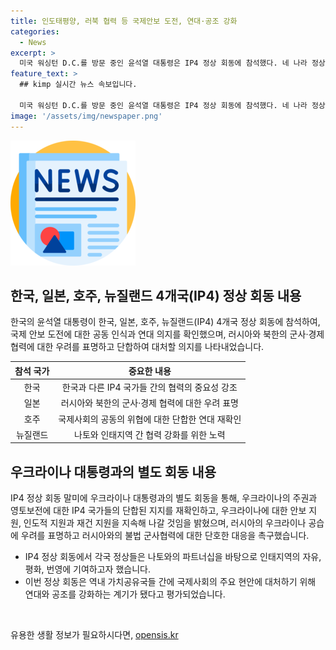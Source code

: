 ```yaml
---
title: 인도태평양, 러북 협력 등 국제안보 도전, 연대·공조 강화
categories:
  - News
excerpt: >
  미국 워싱턴 D.C.를 방문 중인 윤석열 대통령은 IP4 정상 회동에 참석했다. 네 나라 정상은 한국, 일본, 호주, 뉴질랜드 간의 긴밀한 협력을 확인하고, 러시아와 북한의 군사 협력에 우려를 표명했다. 또한, 나토와 인태지역 간의 협력을 강화하기로 하였으며, 우크라이나 대통령과의 별도 회동에서는 우크라이나의 노력과 IP4 국가들의 지지를 확인하고 러시아의 불법 군사협력에 대응해야 한다고 강조했다. 해당 정상 회동은 역내 협력을 강화하는 계기가 되었다.
feature_text: >
  ## kimp 실시간 뉴스 속보입니다.

  미국 워싱턴 D.C.를 방문 중인 윤석열 대통령은 IP4 정상 회동에 참석했다. 네 나라 정상은 한국, 일본, 호주, 뉴질랜드 간의 긴밀한 협력을 확인하고, 러시아와 북한의 군사 협력에 우려를 표명했다. 또한, 나토와 인태지역 간의 협력을 강화하기로 하였으며, 우크라이나 대통령과의 별도 회동에서는 우크라이나의 노력과 IP4 국가들의 지지를 확인하고 러시아의 불법 군사협력에 대응해야 한다고 강조했다. 해당 정상 회동은 역내 협력을 강화하는 계기가 되었다.
image: '/assets/img/newspaper.png'
---
```


<p><img src="/assets/img/newspaper.png" alt="kimplant 속보" /></p>

<h2 data-ke-size="size26">한국, 일본, 호주, 뉴질랜드 4개국(IP4) 정상 회동 내용</h2>

<p data-ke-size="size16">한국의 윤석열 대통령이 한국, 일본, 호주, 뉴질랜드(IP4) 4개국 정상 회동에 참석하여, 국제 안보 도전에 대한 공동 인식과 연대 의지를 확인했으며, 러시아와 북한의 군사·경제 협력에 대한 우려를 표명하고 단합하여 대처할 의지를 나타내었습니다.</p>

<table>
    <thead>
        <tr>
            <th>참석 국가</th>
            <th>중요한 내용</th>
        </tr>
    </thead>
    <tbody>
        <tr>
            <td style="text-align: center;">한국</td>
            <td style="text-align: center;">한국과 다른 IP4 국가들 간의 협력의 중요성 강조</td>
        </tr>
        <tr>
            <td style="text-align: center;">일본</td>
            <td style="text-align: center;">러시아와 북한의 군사·경제 협력에 대한 우려 표명</td>
        </tr>
        <tr>
            <td style="text-align: center;">호주</td>
            <td style="text-align: center;">국제사회의 공동의 위협에 대한 단합한 연대 재확인</td>
        </tr>
        <tr>
            <td style="text-align: center;">뉴질랜드</td>
            <td style="text-align: center;">나토와 인태지역 간 협력 강화를 위한 노력</td>
        </tr>
    </tbody>
</table>

<h2 data-ke-size="size26">우크라이나 대통령과의 별도 회동 내용</h2>

<p data-ke-size="size16">IP4 정상 회동 말미에 우크라이나 대통령과의 별도 회동을 통해, 우크라이나의 주권과 영토보전에 대한 IP4 국가들의 단합된 지지를 재확인하고, 우크라이나에 대한 안보 지원, 인도적 지원과 재건 지원을 지속해 나갈 것임을 밝혔으며, 러시아의 우크라이나 공습에 우려를 표명하고 러시아와의 불법 군사협력에 대한 단호한 대응을 촉구했습니다.</p>

<ul>
    <li>IP4 정상 회동에서 각국 정상들은 나토와의 파트너십을 바탕으로 인태지역의 자유, 평화, 번영에 기여하고자 했습니다.</li>
    <li>이번 정상 회동은 역내 가치공유국들 간에 국제사회의 주요 현안에 대처하기 위해 연대와 공조를 강화하는 계기가 됐다고 평가되었습니다.</li>
</ul>

<p data-ke-size="size16">&nbsp;</p>
유용한 생활 정보가 필요하시다면, <a href="https://opensis.kr" rel="dofollow">opensis.kr</a>


